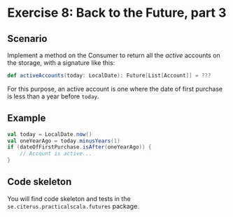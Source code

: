 # Exercise 8: Back to the Future, part 3

## Scenario

Implement a method on the Consumer to return all the *active* accounts on the storage, with a signature like this:

```scala
def activeAccounts(today: LocalDate): Future[List[Account]] = ???
```

For this purpose, an active account is one where the date of first purchase is less than a year before `today`.

## Example

```scala
val today = LocalDate.now()
val oneYearAgo = today.minusYears(1)
if (dateOfFirstPurchase.isAfter(oneYearAgo)) {
    // Account is active...
}
```

## Code skeleton

You will find code skeleton and tests in the `se.citerus.practicalscala.futures` package.
